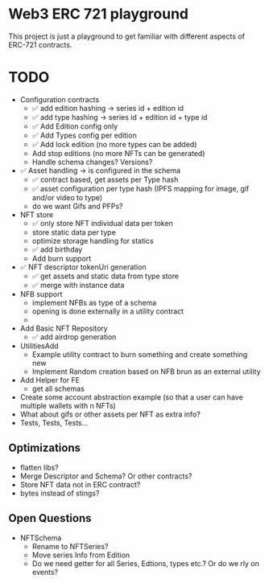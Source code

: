 # Web3 ERC 721 playground

This project is just a playground to get familiar with different aspects of ERC-721 contracts.

# TODO

- Configuration contracts
  - ✅ add edition hashing -> series id + edition id
  - ✅ add type hashing -> series id + edition id + type id
  - ✅ Add Edition config only
  - ✅ Add Types config per edition
  - ✅ Add lock edition (no more types can be added)
  - Add stop editions (no more NFTs can be generated)
  - Handle schema changes? Versions?
- ✅ Asset handling -> is configured in the schema
  - ✅ contract based, get assets per Type hash
  - ✅ asset configuration per type hash (IPFS mapping for image, gif and/or video to type)
  - do we want Gifs and PFPs?
- NFT store
  - ✅ only store NFT individual data per token
  - store static data per type
  - optimize storage handling for statics
  - ✅ add birthday
  - Add burn support
- ✅ NFT descriptor tokenUri generation
  - ✅ get assets and static data from type store
  - ✅ merge with instance data
- NFB support
  - implement NFBs as type of a schema
  - opening is done externally in a utility contract
  -
- Add Basic NFT Repository
  - ✅ add airdrop generation
- UtilitiesAdd
  - Example utility contract to burn something and create something new
  - Implement Random creation based on NFB brun as an external utility
- Add Helper for FE
  - get all schemas
- Create some account abstraction example (so that a user can have multiple wallets with n NFTs)
- What about gifs or other assets per NFT as extra info?
- Tests, Tests, Tests...

## Optimizations

- flatten libs?
- Merge Descriptor and Schema? Or other contracts?
- Store NFT data not in ERC contract?
- bytes instead of stings?

## Open Questions

- NFTSchema
  - Rename to NFTSeries?
  - Move series Info from Edition
  - Do we need getter for all Series, Edtions, types etc.? Or do we rly on events?
